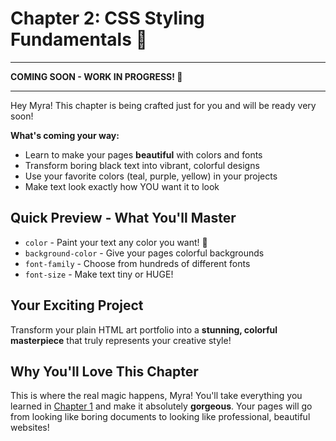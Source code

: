 # Chapter 2: CSS Styling Fundamentals 🎨

---
**COMING SOON - WORK IN PROGRESS! 🚧**

---

Hey Myra! This chapter is being crafted just for you and will be ready very soon! 

**What's coming your way:**

- Learn to make your pages **beautiful** with colors and fonts
- Transform boring black text into vibrant, colorful designs
- Use your favorite colors (teal, purple, yellow) in your projects
- Make text look exactly how YOU want it to look

## Quick Preview - What You'll Master

- `color` - Paint your text any color you want! 🎨
- `background-color` - Give your pages colorful backgrounds
- `font-family` - Choose from hundreds of different fonts
- `font-size` - Make text tiny or HUGE!

## Your Exciting Project

Transform your plain HTML art portfolio into a **stunning, colorful masterpiece** that truly represents your creative style!

## Why You'll Love This Chapter
This is where the real magic happens, Myra! You'll take everything you learned in [Chapter 1](../chapter1/) and make it absolutely **gorgeous**. Your pages will go from looking like boring documents to looking like professional, beautiful websites!